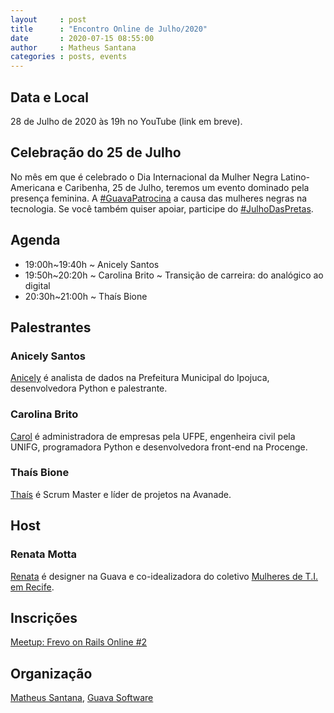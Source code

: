 ```yaml
---
layout     : post
title      : "Encontro Online de Julho/2020"
date       : 2020-07-15 08:55:00
author     : Matheus Santana
categories : posts, events
---
```


## Data e Local

28 de Julho de 2020 às 19h no YouTube (link em breve).

## Celebração do 25 de Julho

No mês em que é celebrado o Dia Internacional da Mulher Negra Latino-Americana e
Caribenha, 25 de Julho, teremos um evento dominado pela presença feminina. A
[#GuavaPatrocina](https://twitter.com/search?q=%23GuavaPatrocina) a causa das
mulheres negras na tecnologia. Se você também quiser apoiar, participe do
[#JulhoDasPretas](https://www.sympla.com.br/julhodaspretas-apoio-ao-dia-internacional-da-mulher-negra-latino-americana-e-caribenha__900780).

## Agenda

- 19:00h~19:40h  ~ Anicely Santos
- 19:50h~20:20h  ~ Carolina Brito ~ Transição de carreira: do analógico ao digital
- 20:30h~21:00h  ~ Thaís Bione

## Palestrantes

### Anicely Santos

[Anicely](https://www.linkedin.com/in/anicelysantos/) é analista de dados na
Prefeitura Municipal do Ipojuca, desenvolvedora Python e palestrante.

### Carolina Brito

[Carol](https://www.linkedin.com/in/coab1/) é administradora de empresas pela
UFPE, engenheira civil pela UNIFG, programadora Python e desenvolvedora
front-end na Procenge.

### Thaís Bione

[Thaís](https://www.linkedin.com/in/thaisbione/) é Scrum Master e líder de
projetos na Avanade.

## Host

### Renata Motta

[Renata](https://www.linkedin.com/in/renatamottam/) é designer na Guava e
co-idealizadora do coletivo [Mulheres de T.I. em Recife](https://www.mulheresdeti.recife.br/).

## Inscrições

[Meetup: Frevo on Rails Online #2]()

## Organização

[Matheus Santana](https://www.linkedin.com/in/matheus-santana-78b5a31b/), [Guava
Software](https://guava.software/)
